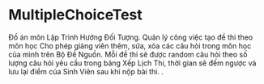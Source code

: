 # MultipleChoiceTest
 Đồ án môn Lập Trình Hướng Đối Tượng. Quản lý công việc tạo đề thi theo môn học Cho phép giảng viên thêm, sửa, xóa các câu hỏi trong môn học của mình trên Bộ Đề Nguồn. Mỗi đề thi sẽ được random câu hỏi theo số lượng câu hỏi yêu cầu trong bảng Xếp Lịch Thi, thời gian sẽ đếm ngược và lưu lại điểm của Sinh Viên sau khi nộp bài thi. . 
